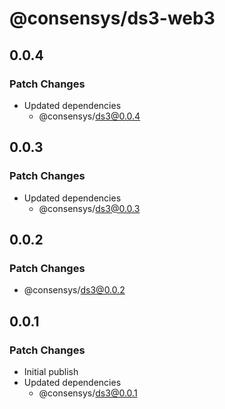 # @consensys/ds3-web3

## 0.0.4

### Patch Changes

- Updated dependencies
  - @consensys/ds3@0.0.4

## 0.0.3

### Patch Changes

- Updated dependencies
  - @consensys/ds3@0.0.3

## 0.0.2

### Patch Changes

- @consensys/ds3@0.0.2

## 0.0.1

### Patch Changes

- Initial publish
- Updated dependencies
  - @consensys/ds3@0.0.1
